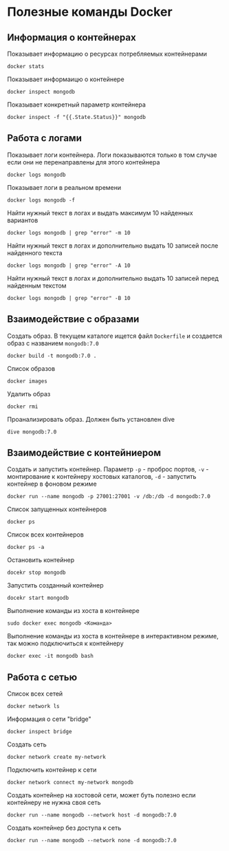 # Полезные команды Docker

## Информация о контейнерах
Показывает информацию о ресурсах потребляемых контейнерами

    docker stats

Показывает информаицю о контейнере

    docker inspect mongodb

Показывает конкретный параметр контейнера

    docker inspect -f "{{.State.Status}}" mongodb

## Работа с логами
Показывает логи контейнера. Логи показываются только в том случае если они не перенаправлены для этого контейнера

    docker logs mongodb

Показывает логи в реальном времени

    docker logs mongodb -f

Найти нужный текст в логах и выдать максимум 10 найденных вариантов

    docker logs mongodb | grep "error" -m 10

Найти нужный текст в логах и дополнительно выдать 10 записей после найденного текста

    docker logs mongodb | grep "error" -A 10

Найти нужный текст в логах и дополнительно выдать 10 записей перед найденным текстом

    docker logs mongodb | grep "error" -B 10


## Взаимодействие с образами
Создать образ. В текущем каталоге ищется файл `Dockerfile` и создается образ с названием `mongodb:7.0`

    docker build -t mongodb:7.0 .

Список образов

    docker images

Удалить образ

    docker rmi

Проанализировать образ. Должен быть установлен dive

    dive mongodb:7.0

## Взаимодействие с контейниером
Создать и запустить контейнер. Параметр `-p` - проброс портов, `-v` - монтирование к контейнеру хостовых каталогов, `-d` - запустить контейнер в фоновом режиме

    docker run --name mongodb -p 27001:27001 -v /db:/db -d mongodb:7.0

Список запущенных контейнеров

    docker ps

Список всех контейнеров

    docker ps -a

Остановить контейнер

    docekr stop mongodb

Запустить созданный контейнер

    docekr start mongodb


Выполнение команды из хоста в контейнере

    sudo docker exec mongodb <Команда>

Выполнение команды из хоста в контейнере в интерактивном режиме, так можно подключиться к контейнеру

    docker exec -it mongodb bash

## Работа с сетью
Список всех сетей

    docker network ls

Информация о сети "bridge"

    docker inspect bridge

Создать сеть

    docker network create my-network

Подключить контейнер к сети

    docker network connect my-network mongodb

Создать контейнер на хостовой сети, может буть полезно если контейнеру не нужна своя сеть

    docker run --name mongodb --network host -d mongodb:7.0

Создать контейнер без доступа к сеть

    docker run --name mongodb --network none -d mongodb:7.0
